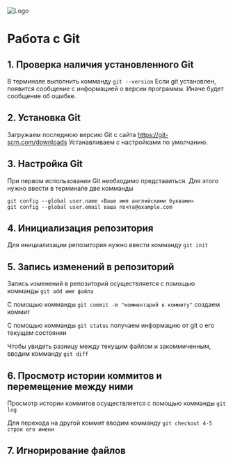 ![Logo](Git-Logo-1788C.png)
# Работа с Git

## 1. Проверка наличия установленного Git

В терминале выполнить комманду `git --version`
Если git установлен, появится сообщение с информацией о версии программы. Иначе будет сообщение об ошибке.

## 2. Установка Git
Загружаем последнюю версию Git с сайта https://git-scm.com/downloads
Устанавливаем с настройками по умолчанию.

## 3. Настройка Git
При первом использовании Git необходимо представиться. Для этого нужно ввести в терминале две комманды
 ```
git config --global user.name «Ваше имя английскими буквами»
git config --global user.email ваша почта@example.com
```
## 4. Инициализация репозитория

Для инициализации репозитория нужно ввести комманду `git init`

## 5. Запись изменений в репозиторий

Запись изменений в репозиторий осуществляется с помощью комманды `git add имя файла`

С помощью комманды `git commit -m "комментарий к коммиту"` создаем коммит

С помощью комманды `git status` получаем информацию от git о его текущем состоянии

Чтобы увидеть разницу между текущим файлом и закоммиченным, вводим комманду `git diff`

## 6. Просмотр истории коммитов и перемещение между ними

Просмотр истории коммитов осуществляется с помощью комманды `git log`

Для перехода на другой коммит вводим комманду `git checkout 4-5 строк его имени`

## 7. Игнорирование файлов